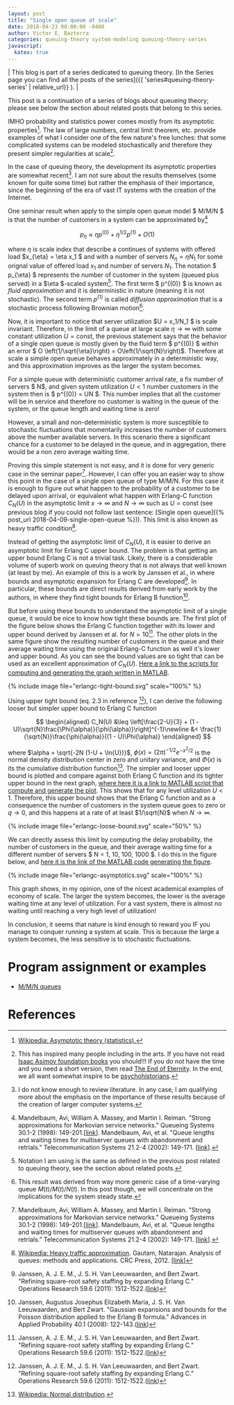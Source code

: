 ```yaml
---
layout: post
title: "Single open queue at scale"
date: 2018-04-23 08:00:00 -0400
author: Victor E. Bazterra
categories: queuing-theory system-modeling queuing-theory-series
javascript:
  katex: true
---
```


| This blog is part of a series dedicated to queuing theory. [In the Series page you can find all the posts of the series]({{ 'series#queuing-theory-series' | relative_url}} ). |

This post is a continuation of a series of blogs about queueing theory; please see below the section about related posts that belong to this series.

IMHO probability and statistics power comes mostly from its asymptotic properties[^1]. The law of large numbers, central limit theorem, etc. provide examples of what I consider one of the few nature's free lunches: that some complicated systems can be modeled stochastically and therefore they present simpler regularities at scale[^2].

In the case of queuing theory, the development its asymptotic properties are somewhat recent[^3]. I am not sure about the results themselves (some known for quite some time) but rather the emphasis of their importance, since the beginning of the era of vast IT systems with the creation of the Internet.

One seminar result when apply to the simple open queue model $ M/M/N $ is that the number of customers in a system can be approximated by[^4]

$$
p_{\eta} \approx \eta p^{(0)} + \eta^{1/2}p^{(1)} + O(1)
$$

where $\eta$ is scale index that describe a continues of systems with offered load $x_{\eta} = \eta x_1 $ and with a number of servers $N_{\eta} = \eta N_1$ for some orignal value of offered load $x_1$ and number of servers $N_1$. The notation $ p_{\eta} $ represents the number of customer in the system (queued plus served) in a $\eta $-scaled system[^5]. The first term $ p^{(0)} $ is known as *fluid approximation* and it is deterministic in nature (meaning it is not stochastic). The second term $p^{(1)}$ is called *diffusion approximation* that is a stochastic process following Brownian motion[^6].

Now, it is important to notice that server utilization $U = x_1/N_1 $ is scale invariant. Therefore, in the limit of a queue at large scale $\eta \rightarrow \infty$ with some constant utilization $U = \text{const}$, the previous statement says that the behavior of a single open queue is mostly given by the fluid term $ p^{(0)} $ within an error $ O \left(1/\sqrt{\eta}\right) = O\left(1/\sqrt{N}\right)$. Therefore at scale a simple open queue behaves approximately in a deterministic way, and this approximation improves as the larger the system becomes.

For a simple queue with deterministic customer arrival rate, a fix number of servers $ N$, and given system utilization $U < 1$ number customers in the system then is $ p^{(0)} = UN $. This number implies that all the customer will be in service and therefore no customer is waiting in the queue of the system, or the queue length and waiting time is zero!

However, a small and non-deterministic system is more susceptible to stochastic fluctuations that momentarily increases the number of customers above the number available servers. In this scenario there a significant chance for a customer to be delayed in the queue, and in aggregation, there would be a non zero average waiting time.

Proving this simple statement is not easy, and it is done for very generic case in the seminar paper[^4]. However, I can offer you an easier way to show this point in the case of a single open queue of type M/M/N. For this case it is enough to figure out what happen to the probability of a customer to be delayed upon arrival, or equivalent what happen with Erlang-C function $C_N(U)$ in the asymptotic limit $x \rightarrow \infty$ and $N \rightarrow \infty$ such as $U = \text{const}$ (see previous blog if you could not follow last sentence: [Single open queue]({% post_url 2018-04-09-single-open-queue %})). This limit is also known as heavy traffic condition[^7].

Instead of getting the asymptotic limit of $C_N(U)$, it is easier to derive an asymptotic limit for Erlang C upper bound. The problem is that getting an upper bound Erlang C is not a trivial task. Likely, there is a considerable volume of superb work on queuing theory that is not always that well known (at least by me). An example of this is a work by Janssen et al., in where bounds and asymptotic expansion for Erlang C are developed[^8]. In particular, these bounds are direct results derived from early work by the authors, in where they find tight bounds for Erlang B function[^9].

But before using these bounds to understand the asymptotic limit of a single queue, it would be nice to know how tight these bounds are. The first plot of the figure below shows the Erlang C function together with its lower and upper bound derived by Janssen et al. for $N = 10$[^8]. The other plots in the same figure show the resulting number of customers in the queue and their average waiting time using the original Erlang-C function as well it's lower and upper bound. As you can see the bound values are so tight that can be used as an excellent approximation of $C_N(U)$. [Here a link to the scripts for computing and generating the graph written in MATLAB](https://github.com/baites/examples/blob/master/analyses/queueing/mmnqueue/show_erlangc_tight_bounds.m).

{% include image file="erlangc-tight-bound.svg" scale="100%" %}

Using upper tight bound (eq. 2.3 in reference [^8]), I can derive the following looser but simpler upper bound to Erlang C function

$$
\begin{aligned}
    C_N(U) &\leq \left[\frac{2-U}{3} + (1 - U)\sqrt{N}\frac{\Phi(\alpha)}{\phi(\alpha)}\right]^{-1}\newline
    &< \frac{1}{\sqrt{N}}\frac{\phi(\alpha)}{(1 - U)\Phi(\alpha)}
\end{aligned}
$$

where $\alpha = \sqrt{-2N (1-U + \ln{U})}$, $\phi(x) = \left(2\pi\right)^{-1/2} e^{-x^2/2}$ is the normal density distribution center in zero and unitary variance, and $\Phi(x)$ is its the cumulative distribution function[^10]. The simpler and looser upper bound is plotted and compare against both Erlang C function and its tighter upper bound in the next graph, [where here it is a link to MATLAB script that compute and generate the plot](https://github.com/baites/examples/blob/master/analyses/queueing/mmnqueue/show_erlangc_upper_bounds.m). This shows that for any level utilization $U < 1$. Therefore, this upper bound shows that the Erlang C function and as a consequence the number of customers in the system queue goes to zero or $q \rightarrow 0$, and this happens at a rate of at least $1/\sqrt{N}$ when $N \rightarrow \infty$.

{% include image file="erlangc-loose-bound.svg" scale="50%" %}

We can directly assess this limit by computing the delay probability, the number of customers in the queue, and their average waiting time for a different number of servers $ N = 1, 10, 100, 1000 $. I do this in the figure below, and [here it is the link of the MATLAB code generating the figure](https://github.com/baites/examples/blob/master/analyses/queueing/mmnqueue/show_erlangc_asympt.m).

{% include image file="erlangc-asymptotics.svg" scale="100%" %}

This graph shows, in my opinion, one of the nicest academical examples of economy of scale. The larger the system becomes, the lower is the average waiting time at any level of utilization. For a vast system, there is almost no waiting until reaching a very high level of utilization!

In conclusion, it seems that nature is kind enough to reward you IF you manage to conquer running a system at scale. This is because the large a system becomes, the less sensitive is to stochastic fluctuations.

# Program assignment or examples

* [M/M/N queues](https://github.com/baites/examples/tree/master/analyses/queueing/mmnqueue)

# References

[^1]: [Wikipedia: Asymptotic theory (statistics).](https://en.wikipedia.org/wiki/Asymptotic_theory_(statistics))
[^2]: This has inspired many people including in the arts. If you have not read [Isaac Asimov foundation books](https://en.wikipedia.org/wiki/Foundation_series) you should!!! If you do not have the time and you need a short version, then read [The End of Eternity](https://en.wikipedia.org/wiki/The_End_of_Eternity). In the end, we all want somewhat inspire to be [psychohistorians](https://www.theguardian.com/books/2012/dec/04/paul-krugman-asimov-economics).
[^3]: I do not know enough to review literature. In any case, I am qualifying more about the emphasis on the importance of these results because of the creation of larger computer systems.
[^4]: Mandelbaum, Avi, William A. Massey, and Martin I. Reiman. "Strong approximations for Markovian service networks." Queueing Systems 30.1-2 (1998): 149-201.[[link](https://link.springer.com/article/10.1023/A:1019112920622)]. Mandelbaum, Avi, et al. "Queue lengths and waiting times for multiserver queues with abandonment and retrials." Telecommunication Systems 21.2-4 (2002): 149-171. [[link](https://link.springer.com/article/10.1023/A:1020921829517)].
[^5]: Notation I am using is the same as defined in the previous post related to queuing theory, see the section about related posts.
[^6]: This result was derived from way more generic case of a time-varying queue $M(t)/M(t)/N(t)$. In this post though, we will concentrate on the implications for the system steady state.
[^7]: [Wikipedia: Heavy traffic approximation](https://en.wikipedia.org/wiki/Heavy_traffic_approximation). Gautam, Natarajan. Analysis of queues: methods and applications. CRC Press, 2012. [[link](https://www.crcpress.com/Analysis-of-Queues-Methods-and-Applications/Gautam/p/book/9781138073067)]
[^8]: Janssen, A. J. E. M., J. S. H. Van Leeuwaarden, and Bert Zwart. "Refining square-root safety staffing by expanding Erlang C." Operations Research 59.6 (2011): 1512-1522.([link](https://pubsonline.informs.org/doi/abs/10.1287/opre.1110.0991))
[^9]: Janssen, Augustus Josephus Elizabeth Maria, J. S. H. Van Leeuwaarden, and Bert Zwart. "Gaussian expansions and bounds for the Poisson distribution applied to the Erlang B formula." Advances in Applied Probability 40.1 (2008): 122-143.([link](https://www.cambridge.org/core/journals/advances-in-applied-probability/article/gaussian-expansions-and-bounds-for-the-poisson-distribution-applied-to-the-erlang-b-formula/76DB4F08E5A5DE90D85A90E9D0788DA7#))
[^10]: [Wikipedia: Normal distribution](https://en.wikipedia.org/wiki/Normal_distribution).
